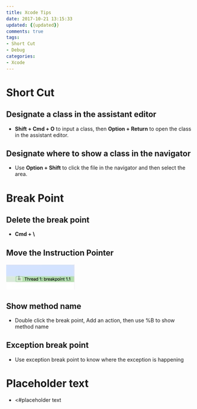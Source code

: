 ```yaml
---
title: Xcode Tips
date: 2017-10-21 13:15:33
updated: {{updated}}
comments: true
tags:
- Short Cut
- Debug
categories:
- Xcode
---
```


# Short Cut
## Designate a class in the assistant editor
* **Shift + Cmd + O** to input a class, then **Option + Return** to open the class in the assistant editor.

## Designate where to show a class in the navigator
* Use **Option + Shift** to click the file in the navigator and then select the area.
<!-- more -->
# Break Point
## Delete the break point
* **Cmd + \\**

## Move the Instruction Pointer
![](https://github.com/namazu923/namazu923.github.io/blob/hexo/source/images/Xcode_Tips/Instruction_Pointer.jpeg?raw=true)

## Show method name
* Double click the break point, Add an action, then use %B to show method name

## Exception break point
* Use exception break point to know where the exception is happening

# Placeholder text
* <#placeholder text


